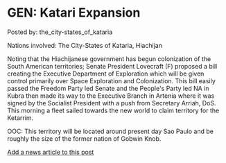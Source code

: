 # GEN: Katari Expansion

Posted by: the_city-states_of_kataria

Nations involved: The City-States of Kataria, Hiachijan

Noting that the Hiachijanese government has begun colonization of the South American territories; Senate President Lovecraft (F) proposed a bill creating the Executive Department of Exploration which will be given control primarily over Space Exploration and Colonization. This bill easily passed the Freedom Party led Senate and the People's Party led NA in Kubra then made its way to the Executive Branch in Artenia where it was signed by the Socialist President with a push from Secretary Arriah, DoS. This morning a fleet sailed towards the new world to claim territory for the Ketarrim. 

OOC:
This territory will be located around present day Sao Paulo and be roughly the size of the former nation of Gobwin Knob.

[Add a news article to this post](http://solborg.xyz/rp/admin.php?event=2016-10-21_katari-expansion-the_city-states_of_kataria)

